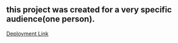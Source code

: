 ## this project was created for a very specific audience(one person).

[Deployment Link](https://lilaclavender.github.io/attendance/)
